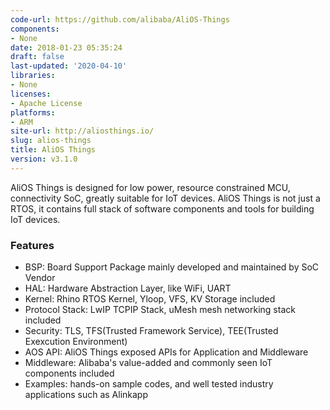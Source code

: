 ```yaml
---
code-url: https://github.com/alibaba/AliOS-Things
components:
- None
date: 2018-01-23 05:35:24
draft: false
last-updated: '2020-04-10'
libraries:
- None
licenses:
- Apache License
platforms:
- ARM
site-url: http://aliosthings.io/
slug: alios-things
title: AliOS Things
version: v3.1.0
---
```

AliOS Things is designed for low power, resource constrained MCU, connectivity SoC, greatly suitable for IoT devices. AliOS Things is not just a RTOS, it contains full stack of software components and tools for building IoT devices.

<!--more-->

### Features
- BSP: Board Support Package mainly developed and maintained by SoC Vendor
- HAL: Hardware Abstraction Layer, like WiFi, UART
- Kernel: Rhino RTOS Kernel, Yloop, VFS, KV Storage included
- Protocol Stack: LwIP TCPIP Stack, uMesh mesh networking stack included
- Security: TLS, TFS(Trusted Framework Service), TEE(Trusted Exexcution Environment)
- AOS API: AliOS Things exposed APIs for Application and Middleware
- Middleware: Alibaba's value-added and commonly seen IoT components included
- Examples: hands-on sample codes, and well tested industry applications such as Alinkapp


